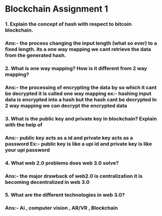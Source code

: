 # Blockchain Assignment 1

### 1. Explain the concept of hash with respect to bitcoin blockchain.
### Ans:- the process changing the input length (what so ever) to a fixed length. its a one way mapping we cant retrieve the data from the generated hash.

### 2. What is one way mapping? How is it different from 2 way mapping?
### Ans:- the processing of encrypting the data by so which it cant be decrypted it is called one way mapping ex:- hashing input data is encrypted into a hash but the hash cant be decrypted In 2 way mapping we can decrypt the encrypted data 

### 3. What is the public key and private key in blockchain? Explain with the help of
### Ans:- public key acts as a id and private key acts as a password  Ex:- public key is like a upi id and private key is like your upi password 

### 4. What web 2.0 problems does web 3.0 solve?
### Ans:- the major drawback of web2.0 is centralization it is becoming decentralized in web 3.0

### 5. What are the different technologies in web 3.0?
### Ans:- Ai , computer vision , AR/VR , Blockchain 
